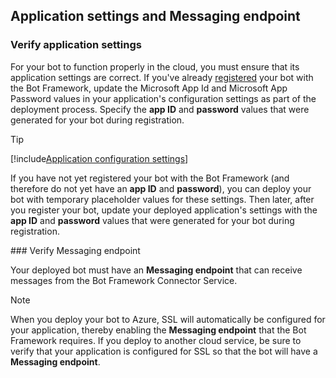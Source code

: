 ## Application settings and Messaging endpoint

### Verify application settings

For your bot to function properly in the cloud, you must ensure that its application settings are correct. 
If you've already [registered](~/portal-register-bot.md) your bot with the Bot Framework,
update the Microsoft App Id and Microsoft App Password values in your application's configuration settings
as part of the deployment process.
Specify the **app ID** and **password** values that were generated for your bot during registration.

> [!TIP]
[!include[Application configuration settings](~/includes/snippet-tip-bot-config-settings.md)]

If you have not yet registered your bot with the Bot Framework (and therefore do not yet have an **app ID** and **password**),
you can deploy your bot with temporary placeholder values for these settings.
Then later, after you register your bot, update your deployed application's settings with the **app ID** and **password** values that were generated for your bot during registration.

###<a id="messagingEndpoint"></a> Verify Messaging endpoint

Your deployed bot must have an **Messaging endpoint** that can receive messages from the Bot Framework Connector Service.

> [!NOTE]
> When you deploy your bot to Azure, SSL will automatically be configured for your application, thereby enabling the **Messaging endpoint** that the Bot Framework requires.
> If you deploy to another cloud service, be sure to verify that your application is configured for SSL so that the bot will have a **Messaging endpoint**.
